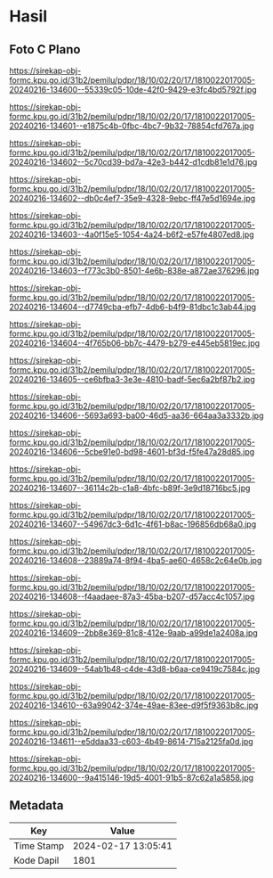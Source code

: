 # Hasil

## Foto C Plano

https://sirekap-obj-formc.kpu.go.id/31b2/pemilu/pdpr/18/10/02/20/17/1810022017005-20240216-134600--55339c05-10de-42f0-9429-e3fc4bd5792f.jpg

https://sirekap-obj-formc.kpu.go.id/31b2/pemilu/pdpr/18/10/02/20/17/1810022017005-20240216-134601--e1875c4b-0fbc-4bc7-9b32-78854cfd767a.jpg

https://sirekap-obj-formc.kpu.go.id/31b2/pemilu/pdpr/18/10/02/20/17/1810022017005-20240216-134602--5c70cd39-bd7a-42e3-b442-d1cdb81e1d76.jpg

https://sirekap-obj-formc.kpu.go.id/31b2/pemilu/pdpr/18/10/02/20/17/1810022017005-20240216-134602--db0c4ef7-35e9-4328-9ebc-ff47e5d1694e.jpg

https://sirekap-obj-formc.kpu.go.id/31b2/pemilu/pdpr/18/10/02/20/17/1810022017005-20240216-134603--4a0f15e5-1054-4a24-b6f2-e57fe4807ed8.jpg

https://sirekap-obj-formc.kpu.go.id/31b2/pemilu/pdpr/18/10/02/20/17/1810022017005-20240216-134603--f773c3b0-8501-4e6b-838e-a872ae376296.jpg

https://sirekap-obj-formc.kpu.go.id/31b2/pemilu/pdpr/18/10/02/20/17/1810022017005-20240216-134604--d7749cba-efb7-4db6-b4f9-81dbc1c3ab44.jpg

https://sirekap-obj-formc.kpu.go.id/31b2/pemilu/pdpr/18/10/02/20/17/1810022017005-20240216-134604--4f765b06-bb7c-4479-b279-e445eb5819ec.jpg

https://sirekap-obj-formc.kpu.go.id/31b2/pemilu/pdpr/18/10/02/20/17/1810022017005-20240216-134605--ce6bfba3-3e3e-4810-badf-5ec6a2bf87b2.jpg

https://sirekap-obj-formc.kpu.go.id/31b2/pemilu/pdpr/18/10/02/20/17/1810022017005-20240216-134606--5693a693-ba00-46d5-aa36-664aa3a3332b.jpg

https://sirekap-obj-formc.kpu.go.id/31b2/pemilu/pdpr/18/10/02/20/17/1810022017005-20240216-134606--5cbe91e0-bd98-4601-bf3d-f5fe47a28d85.jpg

https://sirekap-obj-formc.kpu.go.id/31b2/pemilu/pdpr/18/10/02/20/17/1810022017005-20240216-134607--36114c2b-c1a8-4bfc-b89f-3e9d18716bc5.jpg

https://sirekap-obj-formc.kpu.go.id/31b2/pemilu/pdpr/18/10/02/20/17/1810022017005-20240216-134607--54967dc3-6d1c-4f61-b8ac-196856db68a0.jpg

https://sirekap-obj-formc.kpu.go.id/31b2/pemilu/pdpr/18/10/02/20/17/1810022017005-20240216-134608--23889a74-8f94-4ba5-ae60-4658c2c64e0b.jpg

https://sirekap-obj-formc.kpu.go.id/31b2/pemilu/pdpr/18/10/02/20/17/1810022017005-20240216-134608--f4aadaee-87a3-45ba-b207-d57acc4c1057.jpg

https://sirekap-obj-formc.kpu.go.id/31b2/pemilu/pdpr/18/10/02/20/17/1810022017005-20240216-134609--2bb8e369-81c8-412e-9aab-a99de1a2408a.jpg

https://sirekap-obj-formc.kpu.go.id/31b2/pemilu/pdpr/18/10/02/20/17/1810022017005-20240216-134609--54ab1b48-c4de-43d8-b6aa-ce9419c7584c.jpg

https://sirekap-obj-formc.kpu.go.id/31b2/pemilu/pdpr/18/10/02/20/17/1810022017005-20240216-134610--63a99042-374e-49ae-83ee-d9f5f9363b8c.jpg

https://sirekap-obj-formc.kpu.go.id/31b2/pemilu/pdpr/18/10/02/20/17/1810022017005-20240216-134611--e5ddaa33-c603-4b49-8614-715a2125fa0d.jpg

https://sirekap-obj-formc.kpu.go.id/31b2/pemilu/pdpr/18/10/02/20/17/1810022017005-20240216-134600--9a415146-19d5-4001-91b5-87c62a1a5858.jpg


## Metadata

| Key        | Value               |
| ---------- | ------------------- |
| Time Stamp | 2024-02-17 13:05:41 |
| Kode Dapil | 1801                |



